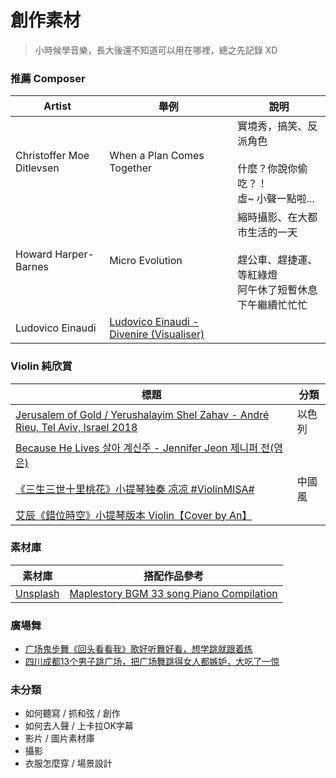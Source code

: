 # 創作素材

> 小時候學音樂，長大後還不知道可以用在哪裡，總之先記錄 XD

### 推薦 Composer
|Artist|舉例|說明|
|---|---|---|
|Christoffer Moe Ditlevsen|When a Plan Comes Together|實境秀，搞笑、反派角色<br><br>什麼？你說你偷吃？！<br>虛~ 小聲一點啦...|
|Howard Harper-Barnes|Micro Evolution|縮時攝影、在大都市生活的一天<br><br>趕公車、趕捷運、等紅綠燈<br>阿午休了短暫休息<br>下午繼續忙忙忙|
|Ludovico Einaudi|[Ludovico Einaudi - Divenire (Visualiser)](https://www.youtube.com/watch?v=VAPapYhDSUc)|

### Violin 純欣賞
|標題|分類|
|---|---|
|[Jerusalem of Gold / Yerushalayim Shel Zahav - André Rieu, Tel Aviv, Israel 2018](https://www.youtube.com/watch?v=Im5lh2kJWTI)|以色列|
|[Because He Lives 살아 계신주 - Jennifer Jeon 제니퍼 전(영은)](https://www.youtube.com/watch?v=wvWyc1CnZYA)||
|[《三生三世十里桃花》小提琴独奏 凉凉 #ViolinMISA#](https://www.youtube.com/watch?v=f4B2w8sBlAs)|中國風|
|[艾辰《錯位時空》小提琴版本 Violin【Cover by An】](https://www.youtube.com/watch?v=tftvny1OvoE)||

### 素材庫
|素材庫|搭配作品參考|
|---|---|
|[Unsplash](https://unsplash.com/)|[Maplestory BGM 33 song Piano Compilation](https://www.youtube.com/watch?v=-FMHYjqC4iA)|

### 廣場舞
* [广场鬼步舞《回头看看我》歌好听舞好看，想学跳就跟着练](https://www.youtube.com/watch?v=Q6o7wvA7SUY)
* [四川成都13个男子跳广场，把广场舞跳得女人都嫉妒，大吃了一惊](https://www.youtube.com/watch?v=msb9IZ_Lb64)

### 未分類
* 如何聽寫 / 抓和弦 / 創作
* 如何去人聲 / 上卡拉OK字幕
* 影片 / 圖片素材庫
* 攝影
* 衣服怎麼穿 / 場景設計
